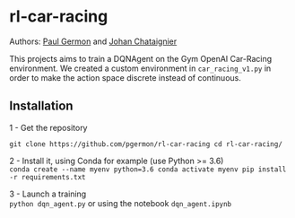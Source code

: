 # rl-car-racing

Authors: [Paul Germon](https://github.com/pgermon) and [Johan Chataignier](https://github.com/JohanChataigne)  

This projects aims to train a DQNAgent on the Gym OpenAI Car-Racing environment. We created a custom environment in `car_racing_v1.py` in order to make the action space discrete instead of continuous.

## Installation

1 - Get the repository

`git clone https://github.com/pgermon/rl-car-racing
cd rl-car-racing/
`

2 - Install it, using Conda for example (use Python >= 3.6)  
`
conda create --name myenv python=3.6
conda activate myenv
pip install -r requirements.txt
`

3 - Launch a training  
`
python dqn_agent.py
`
or using the notebook `dqn_agent.ipynb`
